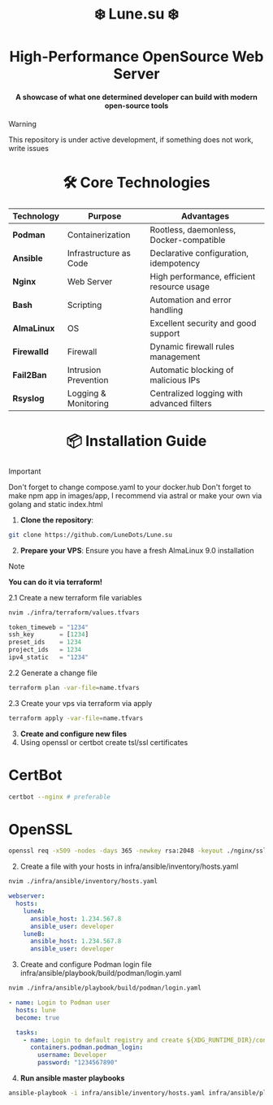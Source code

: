 <div align="center">
    <h1>❄️  Lune.su  ❄️</h1>
    <h3></h3>
</div>

<div align="center">
    <h1>High-Performance OpenSource Web Server</h1>
    <h4>A showcase of what one determined developer can build with modern open-source tools</h4>
</div>

> [!WARNING]
> This repository is under active development, if something does not work, write issues

<div align="center">
    <h1>🛠️ Core Technologies</h1>
    <h3></h3>
</div>

| Technology     | Purpose                | Advantages                                 |
| -------------- | ---------------------- | ------------------------------------------ |
| **Podman**     | Containerization       | Rootless, daemonless, Docker-compatible    |
| **Ansible**    | Infrastructure as Code | Declarative configuration, idempotency     |
| **Nginx**      | Web Server             | High performance, efficient resource usage |
| **Bash**       | Scripting              | Automation and error handling              |
| **AlmaLinux** | OS                     | Excellent security and good support        |
| **Firewalld**   | Firewall               | Dynamic firewall rules management                    |
| **Fail2Ban**   | Intrusion Prevention               | Automatic blocking of malicious IPs                    |
| **Rsyslog**   | Logging & Monitoring               | Centralized logging with advanced filters                    |

<div align="center">
    <h1>📦 Installation Guide</h1>
    <h3></h3>
</div>

> [!IMPORTANT]
> Don't forget to change compose.yaml to your docker.hub
> Don't forget to make npm app in images/app, I recommend via astral or make your own via golang and static index.html

1.  **Clone the repository**:
  ```bash
  git clone https://github.com/LuneDots/Lune.su
  ```

2.  **Prepare your VPS**:
    Ensure you have a fresh AlmaLinux 9.0 installation

> [!NOTE]
> **You can do it via terraform!**

  2.1 Create a new terraform file variables
  ```bash
  nvim ./infra/terraform/values.tfvars
  ```

  ```tf
  token_timeweb = "1234"
  ssh_key       = [1234]
  preset_ids    = 1234
  project_ids   = 1234
  ipv4_static   = "1234"
  ```

  2.2 Generate a change file
  ```bash
  terraform plan -var-file=name.tfvars
  ```

  2.3 Create your vps via terraform via apply
  ```bash
  terraform apply -var-file=name.tfvars
  ```

3.  **Create and configure new files**
  1. Using openssl or certbot create tsl/ssl certificates
  # CertBot
  ```bash
  certbot --nginx # preferable
  ```
  # OpenSSL
  ```bash
  openssl req -x509 -nodes -days 365 -newkey rsa:2048 -keyout ./nginx/ssl/cert.key -out ./nginx/ssl/cert.pem -subj "/CN=domain.com"
  ```

  2. Create a file with your hosts in infra/ansible/inventory/hosts.yaml
  ```bash
  nvim ./infra/ansible/inventory/hosts.yaml
  ```

  ```yaml
  webserver:
    hosts:
      luneA:
        ansible_host: 1.234.567.8
        ansible_user: developer
      luneB:
        ansible_host: 1.234.567.8
        ansible_user: developer
  ```

  3. Create and configure Podman login file infra/ansible/playbook/build/podman/login.yaml
  ```bash
  nvim ./infra/ansible/playbook/build/podman/login.yaml
  ```

  ```yaml
  - name: Login to Podman user
    hosts: lune
    become: true

    tasks:
      - name: Login to default registry and create ${XDG_RUNTIME_DIR}/containers/auth.json
        containers.podman.podman_login:
          username: Developer
          password: "1234567890"
  ```

4.  **Run ansible master playbooks**
  ```bash
  ansible-playbook -i infra/ansible/inventory/hosts.yaml infra/ansible/playbook/master.yaml -e PROJECT_DIR=YOUR_DIRECTORY
  ```
